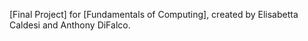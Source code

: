 [Final Project] for [Fundamentals of Computing], created by Elisabetta Caldesi and Anthony DiFalco.
